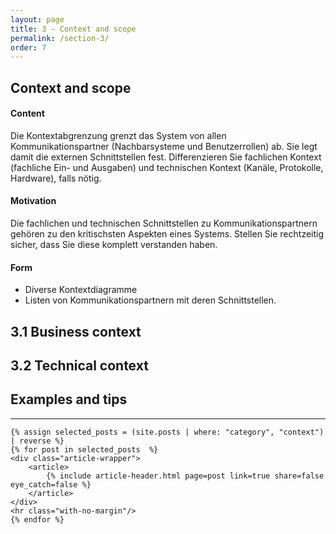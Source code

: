 ```yaml
---
layout: page
title: 3 - Context and scope
permalink: /section-3/
order: 7
---
```


<h2 class="tag-box inline">Context and scope</h2>


#### Content

Die Kontextabgrenzung grenzt das System von allen Kommunikationspartner
(Nachbarsysteme und Benutzerrollen) ab. Sie legt damit die externen Schnittstellen fest.
Differenzieren Sie fachlichen Kontext (fachliche Ein- und Ausgaben) und
technischen Kontext (Kanäle, Protokolle, Hardware), falls nötig.

#### Motivation

Die fachlichen und technischen Schnittstellen zu Kommunikationspartnern gehören zu den
kritischsten Aspekten eines Systems. Stellen Sie rechtzeitig sicher,
dass Sie diese komplett verstanden haben.


#### Form

*  Diverse Kontextdiagramme
*  Listen von Kommunikationspartnern mit deren Schnittstellen.

<h2 class="tag-box inline">3.1 Business context</h2>

<h2 class="tag-box inline">3.2 Technical context</h2>


## Examples and tips

<div id="search-results">
    <hr id="first-hr" class="with-no-margin"/>

    {% assign selected_posts = (site.posts | where: "category", "context") | reverse %}
    {% for post in selected_posts  %}
    <div class="article-wrapper">
        <article>
            {% include article-header.html page=post link=true share=false eye_catch=false %}
        </article>
    </div>
    <hr class="with-no-margin"/>
    {% endfor %}
</div>
